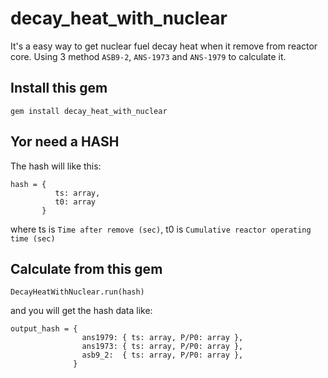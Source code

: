 # decay_heat_with_nuclear

It's a easy way to get nuclear fuel decay heat when it remove from reactor core.
Using 3 method `ASB9-2`, `ANS-1973` and `ANS-1979` to calculate it.

## Install this gem

```
gem install decay_heat_with_nuclear
```


## Yor need a HASH

The hash will like this:

```
hash = {
          ts: array,
          t0: array
       }
```

where
ts is `Time after remove (sec)`,
t0 is `Cumulative reactor operating time (sec)`


## Calculate from this gem

```
DecayHeatWithNuclear.run(hash)
```

and you will get the hash data like:

```
output_hash = {
                ans1979: { ts: array, P/P0: array },
                ans1973: { ts: array, P/P0: array },
                asb9_2:  { ts: array, P/P0: array },
              }

```
